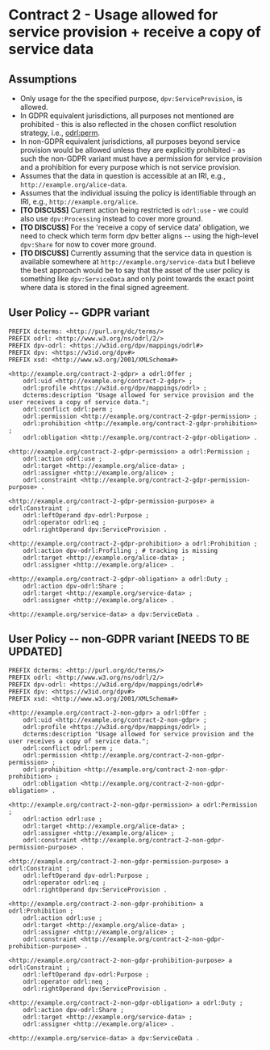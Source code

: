 # Contract 2 - Usage allowed for service provision + receive a copy of service data

## Assumptions
- Only usage for the the specified purpose, `dpv:ServiceProvision`, is allowed.
- In GDPR equivalent jurisdictions, all purposes not mentioned are prohibited - this is also reflected in the chosen conflict resolution strategy, i.e., [odrl:perm](https://www.w3.org/ns/odrl/2/perm).
- In non-GDPR equivalent jurisdictions, all purposes beyond service provision would be allowed unless they are explicitly prohibited - as such the non-GDPR variant must have a permission for service provision and a prohibition for every purpose which is not service provision.
- Assumes that the data in question is accessible at an IRI, e.g., `http://example.org/alice-data`.
- Assumes that the individual issuing the policy is identifiable through an IRI, e.g., `http://example.org/alice`.
- **[TO DISCUSS]** Current action being restricted is `odrl:use` - we could also use `dpv:Processing` instead to cover more ground.
- **[TO DISCUSS]** For the 'receive a copy of service data' obligation, we need to check which term form dpv better aligns -- using the high-level `dpv:Share` for now to cover more ground.
- **[TO DISCUSS]** Currently assuming that the service data in question is available somewhere at `http://example.org/service-data` but I believe the best approach would be to say that the asset of the user policy is something like `dpv:ServiceData` and only point towards the exact point where data is stored in the final signed agreement.

## User Policy -- GDPR variant

```ttl
PREFIX dcterms: <http://purl.org/dc/terms/>
PREFIX odrl: <http://www.w3.org/ns/odrl/2/>
PREFIX dpv-odrl: <https://w3id.org/dpv/mappings/odrl#>
PREFIX dpv: <https://w3id.org/dpv#>
PREFIX xsd: <http://www.w3.org/2001/XMLSchema#>

<http://example.org/contract-2-gdpr> a odrl:Offer ;
    odrl:uid <http://example.org/contract-2-gdpr> ;
    odrl:profile <https://w3id.org/dpv/mappings/odrl> ;
    dcterms:description "Usage allowed for service provision and the user receives a copy of service data.";
    odrl:conflict odrl:perm ;
    odrl:permission <http://example.org/contract-2-gdpr-permission> ;
    odrl:prohibition <http://example.org/contract-2-gdpr-prohibition> ;
    odrl:obligation <http://example.org/contract-2-gdpr-obligation> .

<http://example.org/contract-2-gdpr-permission> a odrl:Permission ;
    odrl:action odrl:use ;
    odrl:target <http://example.org/alice-data> ;
    odrl:assigner <http://example.org/alice> ;
    odrl:constraint <http://example.org/contract-2-gdpr-permission-purpose> .

<http://example.org/contract-2-gdpr-permission-purpose> a odrl:Constraint ;
    odrl:leftOperand dpv-odrl:Purpose ;
    odrl:operator odrl:eq ;
    odrl:rightOperand dpv:ServiceProvision .

<http://example.org/contract-2-gdpr-prohibition> a odrl:Prohibition ;
    odrl:action dpv-odrl:Profiling ; # tracking is missing
    odrl:target <http://example.org/alice-data> ;
    odrl:assigner <http://example.org/alice> .

<http://example.org/contract-2-gdpr-obligation> a odrl:Duty ;
    odrl:action dpv-odrl:Share ;
    odrl:target <http://example.org/service-data> ;
    odrl:assigner <http://example.org/alice> .

<http://example.org/service-data> a dpv:ServiceData .
```

## User Policy -- non-GDPR variant [NEEDS TO BE UPDATED]

```ttl
PREFIX dcterms: <http://purl.org/dc/terms/>
PREFIX odrl: <http://www.w3.org/ns/odrl/2/>
PREFIX dpv-odrl: <https://w3id.org/dpv/mappings/odrl#>
PREFIX dpv: <https://w3id.org/dpv#>
PREFIX xsd: <http://www.w3.org/2001/XMLSchema#>

<http://example.org/contract-2-non-gdpr> a odrl:Offer ;
    odrl:uid <http://example.org/contract-2-non-gdpr> ;
    odrl:profile <https://w3id.org/dpv/mappings/odrl> ;
    dcterms:description "Usage allowed for service provision and the user receives a copy of service data.";
    odrl:conflict odrl:perm ;
    odrl:permission <http://example.org/contract-2-non-gdpr-permission> ;
    odrl:prohibition <http://example.org/contract-2-non-gdpr-prohibition> ;
    odrl:obligation <http://example.org/contract-2-non-gdpr-obligation> .

<http://example.org/contract-2-non-gdpr-permission> a odrl:Permission ;
    odrl:action odrl:use ;
    odrl:target <http://example.org/alice-data> ;
    odrl:assigner <http://example.org/alice> ;
    odrl:constraint <http://example.org/contract-2-non-gdpr-permission-purpose> .

<http://example.org/contract-2-non-gdpr-permission-purpose> a odrl:Constraint ;
    odrl:leftOperand dpv-odrl:Purpose ;
    odrl:operator odrl:eq ;
    odrl:rightOperand dpv:ServiceProvision .

<http://example.org/contract-2-non-gdpr-prohibition> a odrl:Prohibition ;
    odrl:action odrl:use ;
    odrl:target <http://example.org/alice-data> ;
    odrl:assigner <http://example.org/alice> ;
    odrl:constraint <http://example.org/contract-2-non-gdpr-prohibition-purpose> .

<http://example.org/contract-2-non-gdpr-prohibition-purpose> a odrl:Constraint ;
    odrl:leftOperand dpv-odrl:Purpose ;
    odrl:operator odrl:neq ;
    odrl:rightOperand dpv:ServiceProvision .

<http://example.org/contract-2-non-gdpr-obligation> a odrl:Duty ;
    odrl:action dpv-odrl:Share ;
    odrl:target <http://example.org/service-data> ;
    odrl:assigner <http://example.org/alice> .

<http://example.org/service-data> a dpv:ServiceData .
```